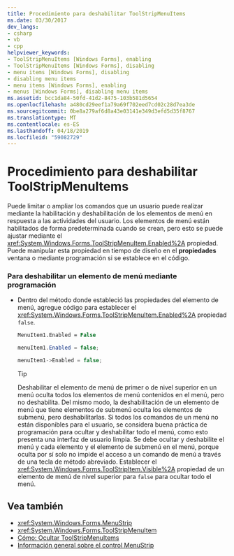 ```yaml
---
title: Procedimiento para deshabilitar ToolStripMenuItems
ms.date: 03/30/2017
dev_langs:
- csharp
- vb
- cpp
helpviewer_keywords:
- ToolStripMenuItems [Windows Forms], enabling
- ToolStripMenuItems [Windows Forms], disabling
- menu items [Windows Forms], disabling
- disabling menu items
- menu items [Windows Forms], enabling
- menus [Windows Forms], disabling menu items
ms.assetid: bcc1da84-50fd-41d2-8475-103b581d5654
ms.openlocfilehash: a480cd29eef1a79a69f702eed7cd02c28d7ea3de
ms.sourcegitcommit: 0be8a279af6d8a43e03141e349d3efd5d35f8767
ms.translationtype: MT
ms.contentlocale: es-ES
ms.lasthandoff: 04/18/2019
ms.locfileid: "59082729"
---
```

# <a name="how-to-disable-toolstripmenuitems"></a>Procedimiento para deshabilitar ToolStripMenuItems
Puede limitar o ampliar los comandos que un usuario puede realizar mediante la habilitación y deshabilitación de los elementos de menú en respuesta a las actividades del usuario. Los elementos de menú están habilitados de forma predeterminada cuando se crean, pero esto se puede ajustar mediante el <xref:System.Windows.Forms.ToolStripMenuItem.Enabled%2A> propiedad. Puede manipular esta propiedad en tiempo de diseño en el **propiedades** ventana o mediante programación si se establece en el código.  
  
### <a name="to-disable-a-menu-item-programmatically"></a>Para deshabilitar un elemento de menú mediante programación  
  
-   Dentro del método donde estableció las propiedades del elemento de menú, agregue código para establecer el <xref:System.Windows.Forms.ToolStripMenuItem.Enabled%2A> propiedad `false`.  
  
    ```vb  
    MenuItem1.Enabled = False  
    ```  
  
    ```csharp  
    menuItem1.Enabled = false;  
    ```  
  
    ```cpp  
    menuItem1->Enabled = false;  
    ```  
  
    > [!TIP]
    >  Deshabilitar el elemento de menú de primer o de nivel superior en un menú oculta todos los elementos de menú contenidos en el menú, pero no deshabilita. Del mismo modo, la deshabilitación de un elemento de menú que tiene elementos de submenú oculta los elementos de submenú, pero deshabilitarlas. Si todos los comandos de un menú no están disponibles para el usuario, se considera buena práctica de programación para ocultar y deshabilitar todo el menú, como esto presenta una interfaz de usuario limpia. Se debe ocultar y deshabilite el menú y cada elemento y el elemento de submenú en el menú, porque oculta por sí solo no impide el acceso a un comando de menú a través de una tecla de método abreviado. Establecer el <xref:System.Windows.Forms.ToolStripItem.Visible%2A> propiedad de un elemento de menú de nivel superior para `false` para ocultar todo el menú.  
  
## <a name="see-also"></a>Vea también

- <xref:System.Windows.Forms.MenuStrip>
- <xref:System.Windows.Forms.ToolStripMenuItem>
- [Cómo: Ocultar ToolStripMenuItems](how-to-hide-toolstripmenuitems.md)
- [Información general sobre el control MenuStrip](menustrip-control-overview-windows-forms.md)
